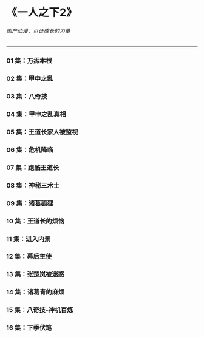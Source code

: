 # 《一人之下2》
###### 国产动漫，见证成长的力量

---

### 01 集：万炁本根 
### 02 集：甲申之乱 
### 03 集：八奇技 
### 04 集：甲申之乱真相
### 05 集：王道长家人被监视
### 06 集：危机降临
### 07 集：跑酷王道长
### 08 集：神秘三术士
### 09 集：诸葛狐狸
### 10 集：王道长的烦恼
### 11 集：进入内景
### 12 集：幕后主使
### 13 集：张楚岚被迷惑
### 14 集：诸葛青的麻烦
### 15 集：八奇技-神机百炼
### 16 集：下季伏笔
